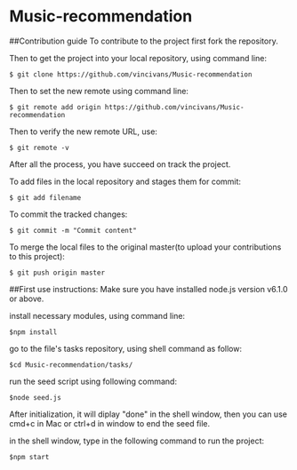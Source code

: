 # Music-recommendation





##Contribution guide
To contribute to the project first fork the repository.

Then to get the project into your local repository, using command line:

	$ git clone https://github.com/vincivans/Music-recommendation
	

Then to set the new remote using command line:

	$ git remote add origin https://github.com/vincivans/Music-recommendation


Then to verify the new remote URL, use:

	$ git remote -v

After all the process, you have succeed on track the project.

To add files in the local repository and stages them for commit:

	$ git add filename

To commit the tracked changes:

	$ git commit -m "Commit content"

To merge the local files to the original master(to upload your contributions to this project):

	$ git push origin master






##First use instructions:
Make sure you have installed node.js version v6.1.0 or above.

install necessary modules, using command line:

	$npm install

go to the file's tasks repository, using shell command as follow:

	$cd Music-recommendation/tasks/

run the seed script using following command:

	$node seed.js

After initialization, it will diplay "done" in the shell window,
then you can use cmd+c in Mac or ctrl+d in window to end the seed file.

in the shell window, type in the following command to run the project:

	$npm start

